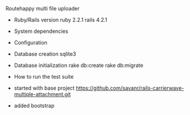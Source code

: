 
Routehappy multi file uploader


* Ruby/Rails version
  ruby 2.2.1
  rails 4.2.1

* System dependencies

* Configuration

* Database creation
 sqlite3

* Database initialization
  rake db:create
  rake db:migrate

* How to run the test suite

* started with base project
https://github.com/savanr/rails-carrierwave-multiple-attachment.git

* added bootstrap



